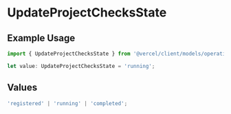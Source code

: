 # UpdateProjectChecksState

## Example Usage

```typescript
import { UpdateProjectChecksState } from '@vercel/client/models/operations';

let value: UpdateProjectChecksState = 'running';
```

## Values

```typescript
'registered' | 'running' | 'completed';
```
